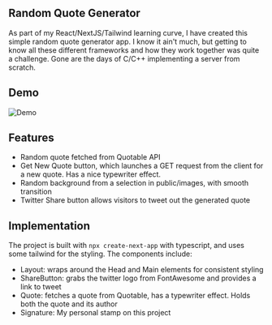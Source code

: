 ## Random Quote Generator
As part of my React/NextJS/Tailwind learning curve, I have created this simple random quote generator app. I know it ain't much, but getting to know all these different frameworks and how they work together was quite a challenge. Gone are the days of C/C++ implementing a server from scratch.

## Demo
![Demo](extras/random_quote_generator.gif)

## Features
- Random quote fetched from Quotable API
- Get New Quote button, which launches a GET request from the client for a new quote. Has a nice typewriter effect.
- Random background from a selection in public/images, with smooth transition
- Twitter Share button allows visitors to tweet out the generated quote

## Implementation
The project is built with `npx create-next-app` with typescript, and uses some tailwind for the styling. The components include:
- Layout: wraps around the Head and Main elements for consistent styling
- ShareButton: grabs the twitter logo from FontAwesome and provides a link to tweet
- Quote: fetches a quote from Quotable, has a typewriter effect. Holds both the quote and its author
- Signature: My personal stamp on this project
